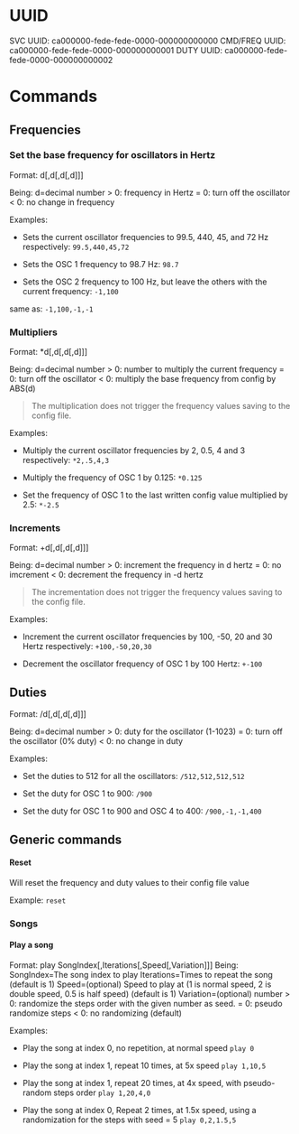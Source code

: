 # UUID

SVC UUID: ca000000-fede-fede-0000-000000000000
CMD/FREQ UUID: ca000000-fede-fede-0000-000000000001
DUTY UUID: ca000000-fede-fede-0000-000000000002

# Commands

## Frequencies

### Set the base frequency for oscillators in Hertz

Format: d[,d[,d[,d]]]

Being: d=decimal number 
	   > 0: frequency in Hertz
	   = 0: turn off the oscillator
	   < 0: no change in frequency

Examples:

- Sets the current oscillator frequencies to 99.5, 440, 45, and 72 Hz respectively:
`99.5,440,45,72`

- Sets the OSC 1 frequency to 98.7 Hz:
`98.7`

- Sets the OSC 2 frequency to 100 Hz, but leave the others with the current frequency:
`-1,100`

same as:
`-1,100,-1,-1`

### Multipliers

Format: *d[,d[,d[,d]]]

Being: d=decimal number 
	   > 0: number to multiply the current frequency
	   = 0: turn off the oscillator
	   < 0: multiply the base frequency from config by ABS(d)

> The multiplication does not trigger the frequency values saving to the config file.

Examples:

- Multiply the current oscillator frequencies by 2, 0.5, 4 and 3 respectively:
`*2,.5,4,3`

- Multiply the frequency of OSC 1 by 0.125:
`*0.125`

- Set the frequency of OSC 1 to the last written config value multiplied by 2.5:
`*-2.5`

### Increments

Format: +d[,d[,d[,d]]]

Being: d=decimal number 
	   > 0: increment the frequency in d hertz
	   = 0: no imcrement
	   < 0: decrement the frequency in -d hertz
	   
> The incrementation does not trigger the frequency values saving to the config file.

Examples:

- Increment the current oscillator frequencies by 100, -50, 20 and 30 Hertz respectively:
`+100,-50,20,30`

- Decrement the  oscillator frequency of OSC 1 by 100 Hertz:
`+-100`

## Duties

Format: /d[,d[,d[,d]]]

Being: d=decimal number 
	   > 0: duty for the oscillator (1-1023)
	   = 0: turn off the oscillator (0% duty)
	   < 0: no change in duty

Examples:

- Set the duties to 512 for all the oscillators:
`/512,512,512,512`

- Set the duty for OSC 1 to 900:
`/900`

- Set the duty for OSC 1 to 900 and OSC 4 to 400:
`/900,-1,-1,400`


## Generic commands

#### Reset
Will reset the frequency and duty values to their config file value

Example:
`reset`

### Songs

#### Play a song

Format: play SongIndex[,Iterations[,Speed[,Variation]]]
Being: SongIndex=The song index to play
	   Iterations=Times to repeat the song (default is 1)
	   Speed=(optional) Speed to play at (1 is normal speed, 2 is double speed, 0.5 is half speed) (default is 1)
	   Variation=(optional) number 
			> 0: randomize the steps order with the given number as seed. 
			= 0: pseudo randomize steps
			< 0: no randomizing (default)

Examples:

- Play the song at index 0, no repetition, at normal speed
`play 0`

- Play the song at index 1, repeat 10 times, at 5x speed
`play 1,10,5`

- Play the song at index 1, repeat 20 times, at 4x speed, with pseudo-random steps order
`play 1,20,4,0`

- Play the song at index 0, Repeat 2 times, at 1.5x speed, using a randomization for the steps with seed = 5
`play 0,2,1.5,5`


